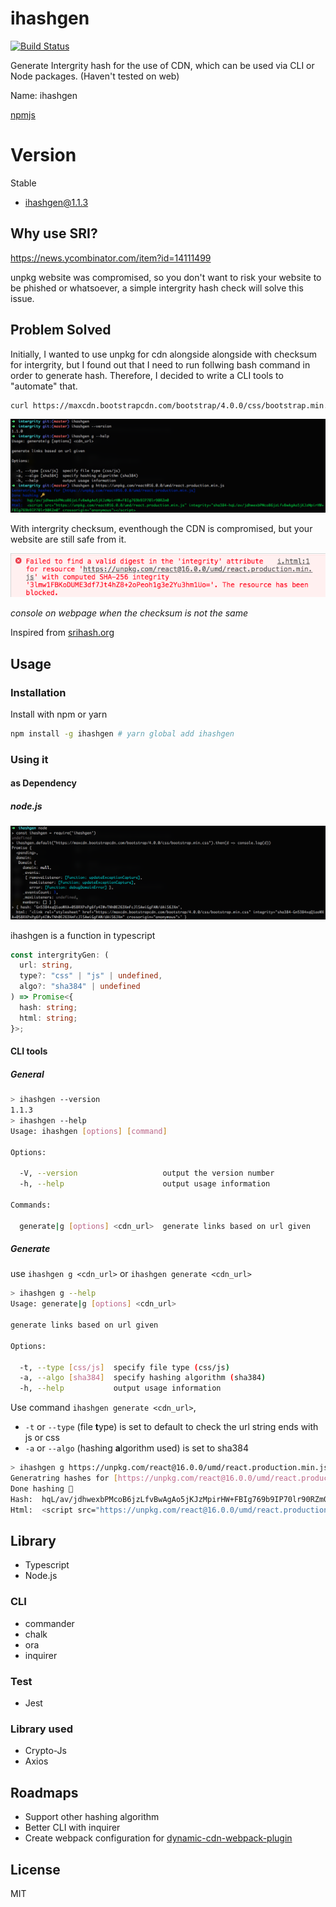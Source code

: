 # ihashgen

[![Build Status](https://travis-ci.org/superoo7/intergrity_gen.svg?branch=master)](https://travis-ci.org/superoo7/intergrity_gen)

Generate Intergrity hash for the use of CDN, which can be used via CLI or Node packages. (Haven't tested on web)

Name: ihashgen

[npmjs](https://www.npmjs.com/package/ihashgen)

# Version

Stable

- ihashgen@1.1.3

## Why use SRI?

https://news.ycombinator.com/item?id=14111499

unpkg website was compromised, so you don't want to risk your website to be phished or whatsoever, a simple intergrity hash check will solve this issue.

## Problem Solved

Initially, I wanted to use unpkg for cdn alongside alongside with checksum for intergrity, but I found out that I need to run follwing bash command in order to generate hash. Therefore, I decided to write a CLI tools to "automate" that.

```bash
curl https://maxcdn.bootstrapcdn.com/bootstrap/4.0.0/css/bootstrap.min.css | openssl dgst -sha384 -binary | openssl base64 -A
```

![](assets/sample.png)

With intergrity checksum, eventhough the CDN is compromised, but your website are still safe from it.

![](assets/intergrity.png)

_console on webpage when the checksum is not the same_

Inspired from [srihash.org](https://www.srihash.org/)

## Usage

### Installation

Install with npm or yarn

```bash
npm install -g ihashgen # yarn global add ihashgen
```

### Using it

#### as Dependency

##### node.js

![](assets/node.png)

ihashgen is a function in typescript

```ts
const intergrityGen: (
  url: string,
  type?: "css" | "js" | undefined,
  algo?: "sha384" | undefined
) => Promise<{
  hash: string;
  html: string;
}>;
```

#### CLI tools

##### General

```bash
> ihashgen --version
1.1.3
> ihashgen --help
Usage: ihashgen [options] [command]

Options:

  -V, --version                   output the version number
  -h, --help                      output usage information

Commands:

  generate|g [options] <cdn_url>  generate links based on url given
```

##### Generate

use `ihashgen g <cdn_url>` or `ihashgen generate <cdn_url>`

```bash
> ihashgen g --help
Usage: generate|g [options] <cdn_url>

generate links based on url given

Options:

  -t, --type [css/js]  specify file type (css/js)
  -a, --algo [sha384]  specify hashing algorithm (sha384)
  -h, --help           output usage information
```

Use command `ihashgen generate <cdn_url>`,

- `-t` or `--type` (file **t**ype) is set to default to check the url string ends with js or css
- `-a` or `--algo` (hashing **a**lgorithm used) is set to sha384

```bash
> ihashgen g https://unpkg.com/react@16.0.0/umd/react.production.min.js -t js -a sha384
Generatring hashes for [https://unpkg.com/react@16.0.0/umd/react.production.min.js]
Done hashing 🔑
Hash:  hqL/av/jdhwexbPMcoB6jzLfvBwAgAo5jKJzMpirHW+FBIg769b9IP70lr90RZm0
Html:  <script src="https://unpkg.com/react@16.0.0/umd/react.production.min.js" integrity="sha384-hqL/av/jdhwexbPMcoB6jzLfvBwAgAo5jKJzMpirHW+FBIg769b9IP70lr90RZm0" crossorigin="anonymous"></script>
```

## Library

- Typescript
- Node.js

### CLI

- commander
- chalk
- ora
- inquirer

### Test

- Jest

### Library used

- Crypto-Js
- Axios

## Roadmaps

- Support other hashing algorithm
- Better CLI with inquirer
- Create webpack configuration for [dynamic-cdn-webpack-plugin](https://www.npmjs.com/package/dynamic-cdn-webpack-plugin)

## License

MIT
